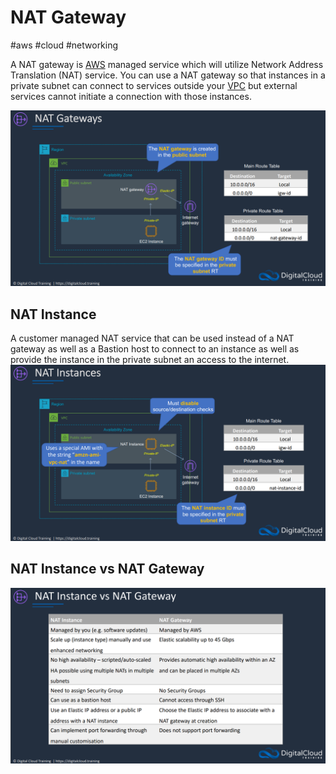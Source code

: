 # NAT Gateway
#aws #cloud #networking 

A NAT gateway is [AWS](Cloud%20Computing/AWS/AWS.md) managed service which will utilize Network Address Translation (NAT) service. You can use a NAT gateway so that instances in a private subnet can connect to services outside your [VPC](Cloud%20Computing/AWS/Networking/VPC.md) but external services cannot initiate a connection with those instances.

![](Attachments/Pasted%20image%2020230305183330.png)


## NAT Instance

A customer managed NAT service that can be used instead of a NAT gateway as well as a Bastion host to connect to an instance as well as provide the instance in the private subnet an access to the internet.
![](Attachments/Pasted%20image%2020230305183351.png)



## NAT Instance vs NAT Gateway
![](Attachments/Pasted%20image%2020230305183427.png)